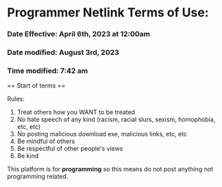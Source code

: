 # Programmer Netlink Terms of Use:

### Date Effective: April 6th, 2023 at 12:00am
### Date modified: August 3rd, 2023
### Time modified: 7:42 am

== Start of terms ==

Rules:
1. Treat others how you WANT to be treated
2. No hate speech of any kind (racism, racial slurs, sexism, homophobia, etc, etc)
3. No posting malicious download exe, malicious links, etc, etc
4. Be mindful of others
5. Be respectful of other people's views
6. Be kind

This platform is for **programming** so this means do not post anything not programming related.
